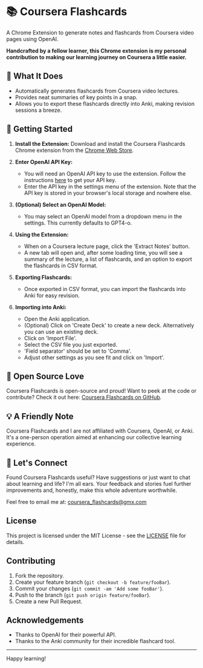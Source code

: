 # 📚 Coursera Flashcards

A Chrome Extension to generate notes and flashcards from Coursera video pages using OpenAI.

**Handcrafted by a fellow learner, this Chrome extension is my personal contribution to making our learning journey on Coursera a little easier.**

## 🤖 What It Does

- Automatically generates flashcards from Coursera video lectures.
- Provides neat summaries of key points in a snap.
- Allows you to export these flashcards directly into Anki, making revision sessions a breeze.

## 🚀 Getting Started

1. **Install the Extension:** Download and install the Coursera Flashcards Chrome extension from the [Chrome Web Store](#).

2. **Enter OpenAI API Key:**
    - You will need an OpenAI API key to use the extension. Follow the instructions [here](https://help.openai.com/en/articles/4936850-where-do-i-find-my-openai-api-key) to get your API key.
    - Enter the API key in the settings menu of the extension. Note that the API key is stored in your browser's local storage and nowhere else.

3. **(Optional) Select an OpenAI Model:**
    - You may select an OpenAI model from a dropdown menu in the settings. This currently defaults to GPT4-o.

4. **Using the Extension:**
    - When on a Coursera lecture page, click the 'Extract Notes' button.
    - A new tab will open and, after some loading time, you will see a summary of the lecture, a list of flashcards, and an option to export the flashcards in CSV format.

5. **Exporting Flashcards:**
    - Once exported in CSV format, you can import the flashcards into Anki for easy revision.

6. **Importing into Anki:**
    - Open the Anki application.
    - (Optional) Click on 'Create Deck' to create a new deck. Alternatively you can use an existing deck.
    - Click on 'Import File'.
    - Select the CSV file you just exported.
    - 'Field separator' should be set to 'Comma'.
    - Adjust other settings as you see fit and click on 'Import'.

## 🔗 Open Source Love

Coursera Flashcards is open-source and proud! Want to peek at the code or contribute? Check it out here: [Coursera Flashcards on GitHub](https://github.com/vadpiccini/coursera_flashcards).

## 💡 A Friendly Note

Coursera Flashcards and I are not affiliated with Coursera, OpenAI, or Anki. It's a one-person operation aimed at enhancing our collective learning experience.

## 💌 Let's Connect

Found Coursera Flashcards useful? Have suggestions or just want to chat about learning and life? I'm all ears. Your feedback and stories fuel further improvements and, honestly, make this whole adventure worthwhile.

Feel free to email me at: coursera_flashcards@gmx.com

## License

This project is licensed under the MIT License - see the [LICENSE](LICENSE) file for details.

## Contributing

1. Fork the repository.
2. Create your feature branch (`git checkout -b feature/fooBar`).
3. Commit your changes (`git commit -am 'Add some fooBar'`).
4. Push to the branch (`git push origin feature/fooBar`).
5. Create a new Pull Request.

## Acknowledgements

- Thanks to OpenAI for their powerful API.
- Thanks to the Anki community for their incredible flashcard tool.

---

Happy learning!


